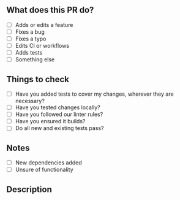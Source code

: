 ## What does this PR do?

- [ ] Adds or edits a feature
- [ ] Fixes a bug
- [ ] Fixes a typo
- [ ] Edits CI or workflows
- [ ] Adds tests
- [ ] Something else

## Things to check

- [ ] Have you added tests to cover my changes, wherever they are necessary?
- [ ] Have you tested changes locally?
- [ ] Have you followed our linter rules?
- [ ] Have you ensured it builds?
- [ ] Do all new and existing tests pass?

## Notes

- [ ] New dependencies added
- [ ] Unsure of functionality

## Description

<!-- Write your description here. If this fixes an issue, tag it with #IssueID. -->
